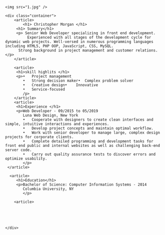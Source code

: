 <!DOCTYPE html>
<html lang="en">
<head>
    <meta charset="UTF-8">
    <meta http-equiv="X-UA-Compatible" content="IE=edge">
    <meta name="viewport" content="width=device-width, initial-scale=1.0">
    <title>Resume</title>
    <link rel="stylesheet" href="style.css"/>
</head>


<body>

    <img src="1.jpg" /> 

    <div class="container">
        <article>
            <h1> Christopher Morgan </h1>
         <h1> Summary</h1>
         <p> Senior Web Developer specializing in front end development.
              Experienced with all stages of the development cycle for dynamic web projects. Well-versed in numerous programming languages including HTML5, PHP OOP, JavaScript, CSS, MySQL.
          Strong background in project management and customer relations.</p>
        </article>

        <article>
         <h1>skill highlits </h1>
         <p>•	Project management
            •	Strong decision maker•	Complex problem solver
            •	Creative design•	Innovative
            •	Service-focused
            /p>
        </article>
        <article>
         <h1>Experience </h1> 
         <p>Web Developer - 09/2015 to 05/2019
            Luna Web Design, New York
            •	Cooperate with designers to create clean interfaces and simple, intuitive interactions and experiences.
            •	Develop project concepts and maintain optimal workflow.
            •	Work with senior developer to manage large, complex design projects for corporate clients.
            •	Complete detailed programming and development tasks for front end public and internal websites as well as challenging back-end server code.
            •	Carry out quality assurance tests to discover errors and optimize usability.
            </p>
     </article>

      <article>
         <h1>Education</h1>
         <p>Bachelor of Science: Computer Information Systems - 2014
            Columbia University, NY
            </p>
        
        <article>



       
                
    </div>
    



</body>

</html>
